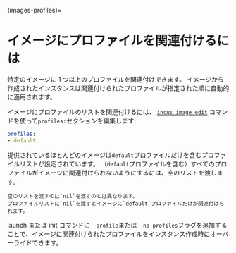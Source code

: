 (images-profiles)=
# イメージにプロファイルを関連付けるには

特定のイメージに 1 つ以上のプロファイルを関連付けできます。
イメージから作成されたインスタンスは関連付けられたプロファイルが指定された順に自動的に適用されます。

イメージにプロファイルのリストを関連付けるには、 [`incus image edit`](incus_image_edit.md) コマンドを使って`profiles:`セクションを編集します:

```yaml
profiles:
- default
```

提供されているほとんどのイメージは`default`プロファイルだけを含むプロファイルリストが設定されています。
（`default`プロファイルを含む）すべてのプロファイルがイメージに関連付けられないようにするには、空のリストを渡します。

```{note}
空のリストを渡すのは`nil`を渡すのとは異なります。
プロファイルリストに`nil`を渡すとイメージに`default`プロファイルだけが関連付けられます。
```

launch または init コマンドに`--profile`または`--no-profiles`フラグを追加することで、イメージに関連付けられたプロファイルをインスタンス作成時にオーバーライドできます。
